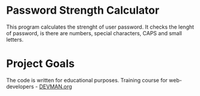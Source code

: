 # Password Strength Calculator

This program calculates the strenght of user password.
It checks the lenght of password, is there are numbers, special characters, CAPS and small letters.

# Project Goals

The code is written for educational purposes. Training course for web-developers - [DEVMAN.org](https://devman.org)
